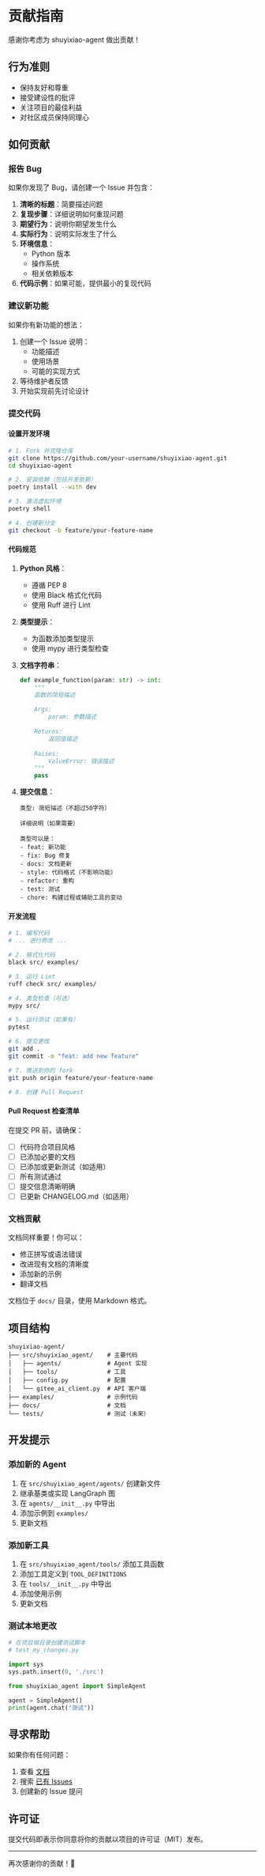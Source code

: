# 贡献指南

感谢你考虑为 shuyixiao-agent 做出贡献！

## 行为准则

- 保持友好和尊重
- 接受建设性的批评
- 关注项目的最佳利益
- 对社区成员保持同理心

## 如何贡献

### 报告 Bug

如果你发现了 Bug，请创建一个 Issue 并包含：

1. **清晰的标题**：简要描述问题
2. **复现步骤**：详细说明如何重现问题
3. **期望行为**：说明你期望发生什么
4. **实际行为**：说明实际发生了什么
5. **环境信息**：
   - Python 版本
   - 操作系统
   - 相关依赖版本
6. **代码示例**：如果可能，提供最小的复现代码

### 建议新功能

如果你有新功能的想法：

1. 创建一个 Issue 说明：
   - 功能描述
   - 使用场景
   - 可能的实现方式
2. 等待维护者反馈
3. 开始实现前先讨论设计

### 提交代码

#### 设置开发环境

```bash
# 1. Fork 并克隆仓库
git clone https://github.com/your-username/shuyixiao-agent.git
cd shuyixiao-agent

# 2. 安装依赖（包括开发依赖）
poetry install --with dev

# 3. 激活虚拟环境
poetry shell

# 4. 创建新分支
git checkout -b feature/your-feature-name
```

#### 代码规范

1. **Python 风格**：
   - 遵循 PEP 8
   - 使用 Black 格式化代码
   - 使用 Ruff 进行 Lint

2. **类型提示**：
   - 为函数添加类型提示
   - 使用 mypy 进行类型检查

3. **文档字符串**：
   ```python
   def example_function(param: str) -> int:
       """
       函数的简短描述
       
       Args:
           param: 参数描述
           
       Returns:
           返回值描述
           
       Raises:
           ValueError: 错误描述
       """
       pass
   ```

4. **提交信息**：
   ```
   类型: 简短描述（不超过50字符）
   
   详细说明（如果需要）
   
   类型可以是：
   - feat: 新功能
   - fix: Bug 修复
   - docs: 文档更新
   - style: 代码格式（不影响功能）
   - refactor: 重构
   - test: 测试
   - chore: 构建过程或辅助工具的变动
   ```

#### 开发流程

```bash
# 1. 编写代码
# ... 进行修改 ...

# 2. 格式化代码
black src/ examples/

# 3. 运行 Lint
ruff check src/ examples/

# 4. 类型检查（可选）
mypy src/

# 5. 运行测试（如果有）
pytest

# 6. 提交更改
git add .
git commit -m "feat: add new feature"

# 7. 推送到你的 fork
git push origin feature/your-feature-name

# 8. 创建 Pull Request
```

#### Pull Request 检查清单

在提交 PR 前，请确保：

- [ ] 代码符合项目风格
- [ ] 已添加必要的文档
- [ ] 已添加或更新测试（如适用）
- [ ] 所有测试通过
- [ ] 提交信息清晰明确
- [ ] 已更新 CHANGELOG.md（如适用）

### 文档贡献

文档同样重要！你可以：

- 修正拼写或语法错误
- 改进现有文档的清晰度
- 添加新的示例
- 翻译文档

文档位于 `docs/` 目录，使用 Markdown 格式。

## 项目结构

```
shuyixiao-agent/
├── src/shuyixiao_agent/    # 主要代码
│   ├── agents/             # Agent 实现
│   ├── tools/              # 工具
│   ├── config.py           # 配置
│   └── gitee_ai_client.py  # API 客户端
├── examples/               # 示例代码
├── docs/                   # 文档
└── tests/                  # 测试（未来）
```

## 开发提示

### 添加新的 Agent

1. 在 `src/shuyixiao_agent/agents/` 创建新文件
2. 继承基类或实现 LangGraph 图
3. 在 `agents/__init__.py` 中导出
4. 添加示例到 `examples/`
5. 更新文档

### 添加新工具

1. 在 `src/shuyixiao_agent/tools/` 添加工具函数
2. 添加工具定义到 `TOOL_DEFINITIONS`
3. 在 `tools/__init__.py` 中导出
4. 添加使用示例
5. 更新文档

### 测试本地更改

```python
# 在项目根目录创建测试脚本
# test_my_changes.py

import sys
sys.path.insert(0, './src')

from shuyixiao_agent import SimpleAgent

agent = SimpleAgent()
print(agent.chat("测试"))
```

## 寻求帮助

如果你有任何问题：

1. 查看 [文档](docs/)
2. 搜索 [已有 Issues](https://github.com/your-username/shuyixiao-agent/issues)
3. 创建新的 Issue 提问

## 许可证

提交代码即表示你同意将你的贡献以项目的许可证（MIT）发布。

---

再次感谢你的贡献！🎉

